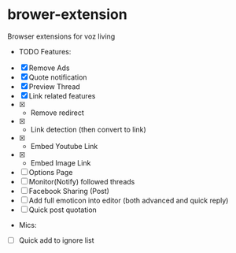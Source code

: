 # brower-extension
Browser extensions for voz living

- TODO Features:

- [X] Remove Ads
- [X] Quote notification
- [X] Preview Thread
- [x] Link related features
- [x] +   Remove redirect
- [x] +   Link detection (then convert to link)
- [x] +   Embed Youtube Link
- [x] +   Embed Image Link
- [ ] Options Page
- [ ] Monitor(Notify) followed threads
- [ ] Facebook Sharing (Post)
- [ ] Add full emoticon into editor (both advanced and quick reply)
- [ ] Quick post quotation

- Mics:
- [ ] Quick add to ignore list
